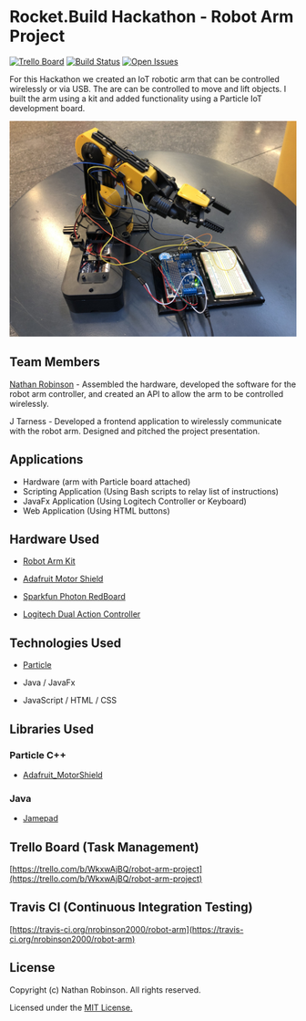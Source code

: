 # Rocket.Build Hackathon - Robot Arm Project
[![Trello Board](https://img.shields.io/badge/trello-board-blue.svg)](https://trello.com/b/WkxwAjBQ/robot-arm-project)
[![Build Status](https://travis-ci.org/nrobinson2000/robot-arm.svg?branch=master)](https://travis-ci.org/nrobinson2000/robot-arm)
[![Open Issues](https://img.shields.io/github/issues/nrobinson2000/robot-arm.svg)](https://github.com/nrobinson2000/robot-arm/issues)

For this Hackathon we created an IoT robotic arm that can be controlled wirelessly or via USB. The are can be controlled to move and lift objects. I built the arm using a kit and added functionality using a Particle IoT development board.

![](images/header.jpg)

## Team Members

[Nathan Robinson](https://nrobinson.me) - Assembled the hardware, developed the software for the robot arm controller, and created an API to allow the arm to be controlled wirelessly.

J Tarness - Developed a frontend application to wirelessly communicate with the robot arm. Designed and pitched the project presentation.

## Applications

* Hardware (arm with Particle board attached)
* Scripting Application (Using Bash scripts to relay list of instructions)
* JavaFx Application (Using Logitech Controller or Keyboard)
* Web Application (Using HTML buttons)


## Hardware Used

* [Robot Arm Kit](https://www.amazon.com/gp/product/B008MONL8O)

* [Adafruit Motor Shield](https://www.adafruit.com/product/1438)

* [Sparkfun Photon RedBoard](https://www.sparkfun.com/products/13321)

* [Logitech Dual Action Controller](https://support.logitech.com/en_us/product/dual-action-gamepad)

## Technologies Used

* [Particle](https://www.particle.io/)

* Java / JavaFx

* JavaScript / HTML / CSS


## Libraries Used

### Particle C++

* [Adafruit_MotorShield](https://github.com/Hypnopompia/Spark-Adafruit_MotorShield_V2)

### Java

* [Jamepad](https://github.com/williamahartman/Jamepad)

## Trello Board (Task Management)

[https://trello.com/b/WkxwAjBQ/robot-arm-project](https://trello.com/b/WkxwAjBQ/robot-arm-project)
## Travis CI (Continuous Integration Testing)

[https://travis-ci.org/nrobinson2000/robot-arm](https://travis-ci.org/nrobinson2000/robot-arm)
## License

Copyright (c) Nathan Robinson. All rights reserved.

Licensed under the [MIT License.](LICENSE)